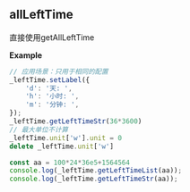 ## allLeftTime
<p>直接使用getAllLeftTime</p>

**Example**  
```javascript
// 应用场景：只用于相同的配置
_leftTime.setLabel({
    'd': '天: ',
    'h': '小时: ',
    'm': '分钟: ',
});
_leftTime.getLeftTimeStr(36*3600)
// 最大单位不计算
_leftTime.unit['w'].unit = 0
delete _leftTime.unit['w']

const aa = 100*24*36e5+1564564
console.log(_leftTime.getLeftTimeList(aa));
console.log(_leftTime.getLeftTimeStr(aa));
```
